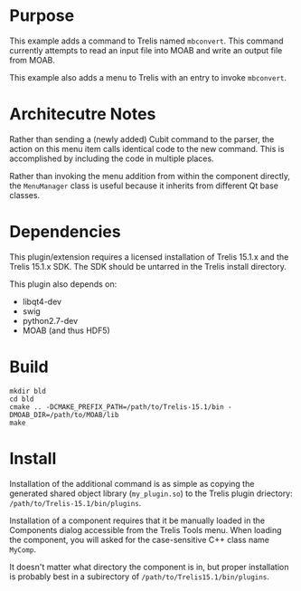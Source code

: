 Purpose
==========

This example adds a command to Trelis named `mbconvert`.  This command currently attempts to read an input file into MOAB and write an output file from MOAB.

This example also adds a menu to Trelis with an entry to invoke `mbconvert`.

Architecutre Notes
=====================

Rather than sending a (newly added) Cubit command to the parser, the action on this menu item calls identical code to the new command.  This is accomplished by including the code in multiple places.

Rather than invoking the menu addition from within the component directly, the
`MenuManager` class is useful because it inherits from different Qt base
classes.

Dependencies
=============

This plugin/extension requires a licensed installation of Trelis 15.1.x and
the Trelis 15.1.x SDK.  The SDK should be untarred in the Trelis install
directory.

This plugin also depends on:
* libqt4-dev
* swig
* python2.7-dev
* MOAB (and thus HDF5)

Build
======

```
mkdir bld
cd bld
cmake .. -DCMAKE_PREFIX_PATH=/path/to/Trelis-15.1/bin -DMOAB_DIR=/path/to/MOAB/lib
make
```

Install
=======

Installation of the additional command is as simple as copying the generated
shared object library (`my_plugin.so`) to the Trelis plugin driectory:
`/path/to/Trelis-15.1/bin/plugins`.

Installation of a component requires that it be manually loaded in the Components dialog accessible from the Trelis Tools menu.  When loading the component, you will asked for the case-sensitive C++ class name `MyComp`.

It doesn't matter what directory the component is in, but proper installation is probably best in a subirectory of `/path/to/Trelis15.1/bin/plugins`.

